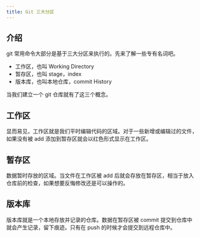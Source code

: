 ```yaml
---
title: Git 三大分区
---
```


## 介绍

git 常用命令大部分是基于三大分区来执行的。先来了解一些专有名词吧。

- 工作区，也叫 Working Directory
- 暂存区，也叫 stage，index
- 版本库，也叫本地仓库，commit History

当我们建立一个 git 仓库就有了这三个概念。

## 工作区

显而易见，工作区就是我们平时编辑代码的区域。对于一些新增或编辑过的文件，如果没有被 add 添加到暂存区就会以红色形式显示在工作区。

## 暂存区

数据暂时存放的区域。当文件在工作区被 add 后就会存放在暂存区，相当于放入仓库前的检查，如果想要反悔修改还是可以操作的。

## 版本库

版本库就是一个本地存放并记录的仓库。数据在暂存区被 commit 提交到仓库中就会产生记录，留下痕迹。只有在 push 的时候才会提交到远程仓库中。